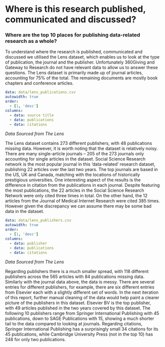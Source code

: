 # Where is this research published, communicated and discussed?

### Where are the top 10 places for publishing data-related research as a whole?
To understand where the research is published, communicated and discussed we utilised the Lens dataset, which enables us to look at the type of publication, the journal and the publisher. Unfortunately 360Giving and Gateway to Research do not have relevant data to allow us to answer these questions. The Lens dataset is primarily made up of journal articles, accounting for 75% of the total. The remaining documents are mostly book chapters and conference articles. 

```yaml table
data: data/lens_publications.csv
autowidth: true
order:
  - [1, 'desc']
columns:
  - data: source title
  - data: publications
  - data: citations
```
*Data Sourced from The Lens*

The Lens dataset contains 273 different publishers, with 48 publications missing data. However, it is worth noting that the dataset is relatively noisy. There are many single-article journals – 205 of the 273 journals only accounting for single articles in the dataset. Social Science Research network is the most popular journal in this ‘data-related’ research dataset, publishing 22 articles over the last two years. The top journals are based in the US, UK and Canada, matching with the locations of historically prestigious universities. One interesting aspect of the results is the difference in citation from the publications in each journal. Despite featuring the most publications, the 22 articles in the Social Science Research Network were only cited three times in total. On the other hand, the 12 articles from the Journal of Medical Internet Research were cited 385 times. However given the discrepancy we can assume there may be some bad data in the dataset. 

```yaml table
data: data/lens_publishers.csv
autowidth: true
order:
  - [1, 'desc']
columns:
  - data: publisher
  - data: publications
  - data: citations
```
*Data Sourced from The Lens*

Regarding publishers there is a much smaller spread, with 118 different publishers across the 565 articles with 84 publications missing data. Similarly with the journal data above, the data is messy. There are several entries for different publishers, for example, there are six different entries from Elsevier each with a slightly different set of words. In the next iteration of this report, further manual cleaning of the data would help paint a clearer picture of the publishers in this dataset. Elsevier BV is the top publisher, with 49 articles published in the two years covered by this dataset. The following 10 publishers range from Springer International Publishing with 45 publications, down to SAGE Publications with 15, showing a much shorter tail to the data compared to looking at journals. Regarding citations, Springer International Publishing has a surprisingly small 34 citations for its 45 publications, while Cambridge University Press (not in the top 10) has 248 for only two publications. 

